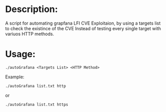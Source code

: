 # Description:

A script for automating grapfana LFI CVE Exploitaion, by using a targets list to check the existince of the CVE Instead of testing every single target with variuos HTTP methods.

# Usage:

```
./autoGrafana <Targets List> <HTTP Method>
```

Example:

```
./autoGrafana list.txt http
``` 
or
```
./autoGrafana list.txt https
```

